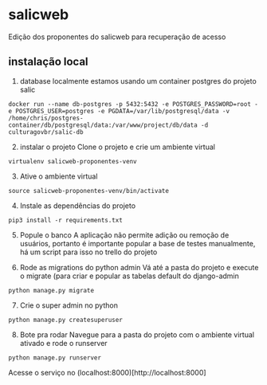 # salicweb
Edição dos proponentes do salicweb para recuperação de acesso

## instalação local

1. database
localmente estamos usando um container postgres do projeto salic
```
docker run --name db-postgres -p 5432:5432 -e POSTGRES_PASSWORD=root -e POSTGRES_USER=postgres -e PGDATA=/var/lib/postgresql/data -v /home/chris/postgres-container/db/postgresql/data:/var/www/project/db/data -d culturagovbr/salic-db
```

2. instalar o projeto
Clone o projeto e crie um ambiente virtual

```
virtualenv salicweb-proponentes-venv
```

3. Ative o ambiente virtual
```
source salicweb-proponentes-venv/bin/activate 
```

4. Instale as dependências do projeto
```
pip3 install -r requirements.txt
```

5. Popule o banco
A aplicação não permite adição ou remoção de usuários, portanto é importante popular a base de testes manualmente, há um script para isso no trello do projeto

6. Rode as migrations do python admin
Vá até a pasta do projeto e execute o migrate (para criar e popular as tabelas default do django-admin
```
python manage.py migrate
```

7. Crie o super admin no python
```
python manage.py createsuperuser
```

8. Bote pra rodar
Navegue para a pasta do projeto com o ambiente virtual ativado e rode o runserver
```
python manage.py runserver
```

Acesse o serviço no (localhost:8000)[http://localhost:8000]

